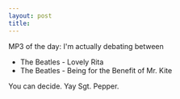```yaml
---
layout: post
title: 
---
```


MP3 of the day: I'm actually debating between

<ul>
<li>
The Beatles - Lovely Rita

<li>
The Beatles - Being for the Benefit of Mr. Kite

</ul>
You can decide. Yay Sgt. Pepper.
